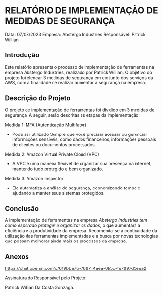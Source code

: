# RELATÓRIO DE IMPLEMENTAÇÃO DE MEDIDAS DE SEGURANÇA

Data: 07/08/2023
Empresa: Abstergo Industries 
Responsável: Patrick Willian

## Introdução
Este relatório apresenta o processo de implementação de ferramentas na empresa Abstergo Industries, realizado por Patrick Willian. O objetivo do projeto foi elencar 3 medidas de segurança em conjunto dos serviços da AWS, com a finalidade de realizar aumentar a segurança na empresa.

## Descrição do Projeto
O projeto de implementação de ferramentas foi dividido em 3 medidas de segurança. A seguir, serão descritas as etapas da implementação:

Medida 1: MFA (Autenticação Multifator) 
- Pode ser utilizado Sempre que você precisar acessar ou gerenciar informações sensíveis, como dados financeiros, informações pessoais de clientes ou documentos processados.

Medida 2: Amazon Virtual Private Cloud (VPC)
- A VPC é uma maneira flexível de organizar sua presença na internet, mantendo tudo protegido e bem organizado.

Medida 3: Amazon Inspector
- Ele automatiza a análise de segurança, economizando tempo e ajudando a manter seus sistemas protegidos.


## Conclusão
A implementação de ferramentas na empresa *Abstergo Industries tem como esperado proteger e organizar os dados*, o que aumentará a eficiência e a produtividade da empresa. Recomenda-se a continuidade da utilização das ferramentas implementadas e a busca por novas tecnologias que possam melhorar ainda mais os processos da empresa.

## Anexos

https://chat.openai.com/c/619bba7b-7887-4aea-8b5c-fe7897d3eea2

Assinatura do Responsável pelo Projeto:

Patrick Willian Da Costa Gonzaga.